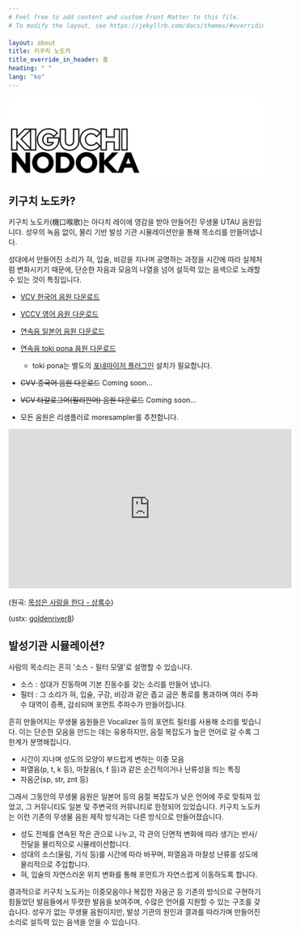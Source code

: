 ```yaml
---
# Feel free to add content and custom Front Matter to this file.
# To modify the layout, see https://jekyllrb.com/docs/themes/#overriding-theme-defaults

layout: about
title: 키구치 노도카
title_override_in_header: 홈
heading: " "
lang: "ko"
---
```


![키구치 노도카](/assets/images/images/kiguchi_nodoka.png)

## 키구치 노도카?

키구치 노도카(機口喉歌)는 아다치 레이에 영감을 받아 만들어진 무생물 UTAU 음원입니다. 성우의 녹음 없이, 물리 기반 발성 기관 시뮬레이션만을 통해 목소리를 만들어냅니다.

성대에서 만들어진 소리가 혀, 입술, 비강을 지나며 공명하는 과정을 시간에 따라 실제처럼 변화시키기 때문에, 단순한 자음과 모음의 나열을 넘어 설득력 있는 음색으로 노래할 수 있는 것이 특징입니다.

* [VCV 한국어 음원 다운로드](https://github.com/yangpa-onyon/kiguchi-nodoka-official-web/releases/download/beta_0.3.0_preview2/KIGUCHI_NODOKA_KO.zip)

* [VCCV 영어 음원 다운로드](https://github.com/yangpa-onyon/kiguchi-nodoka-official-web/releases/download/beta_0.3.0_preview2/KIGUCHI_NODOKA_EN.zip)

* [연속음 일본어 음원 다운로드](https://github.com/yangpa-onyon/kiguchi-nodoka-official-web/releases/download/beta_0.3.0_preview2/KIGUCHI_NODOKA_JA.zip)

* [연속음 toki pona 음원 다운로드](https://github.com/yangpa-onyon/kiguchi-nodoka-official-web/releases/download/beta_0.3.0_preview2/KIGUCHI_NODOKA_TOK.zip)

  * toki pona는 별도의 [포네마이저 플러그인](https://github.com/yangpa-onyon/kiguchi-nodoka-official-web/releases/download/beta_0.3.0_preview2/TokiPonaPhonemizer.dll) 설치가 필요합니다.

* ~~CVV 중국어 음원 다운로드~~ Coming soon...

* ~~VCV 타갈로그어(필리핀어) 음원 다운로드~~ Coming soon...

* 모든 음원은 리샘플러로 moresampler를 추천합니다.

<iframe width="560" height="315" src="https://www.youtube.com/embed/Y-0FhxAVppM?si=gFeDELW0zvrx8Vuc" title="YouTube video player" frameborder="0" allow="accelerometer; autoplay; clipboard-write; encrypted-media; gyroscope; picture-in-picture; web-share" referrerpolicy="strict-origin-when-cross-origin" allowfullscreen></iframe>

(원곡: [목성은 사랑을 한다 - 상록수](https://youtu.be/YfbYaT-PiKc?feature=shared))

(ustx: [goldenriver8](https://youtu.be/Ho5hrOG2DBc?feature=shared))

## 발성기관 시뮬레이션?

사람의 목소리는 흔히 '소스 - 필터 모델'로 설명할 수 있습니다.

* 소스 : 성대가 진동하며 기본 진동수를 갖는 소리를 만들어 냅니다.
* 필터 : 그 소리가 혀, 입술, 구강, 비강과 같은 좁고 굽은 통로를 통과하며 여러 주파수 대역이 증폭, 감쇠되며 포먼트 주파수가 만들어집니다.

흔히 만들어지는 무생물 음원들은 Vocalizer 등의 포먼트 필터를 사용해 소리를 빚습니다. 이는 단순한 모음을 만드는 데는 유용하지만, 음절 복잡도가 높은 언어로 갈 수록 그 한계가 분명해집니다.

* 시간이 지나며 성도의 모양이 부드럽게 변하는 이중 모음
* 파열음(p, t, k 등), 마찰음(s, f 등)과 같은 순간적이거나 난류성을 띄는 특징
* 자음군(sp, str, znt 등)

그래서 그동안의 무생물 음원은 일본어 등의 음절 복잡도가 낮은 언어에 주로 맞춰져 있었고, 그 커뮤니티도 일본 및 주변국의 커뮤니티로 한정되어 있었습니다. 키구치 노도카는 이런 기존의 무생물 음원 제작 방식과는 다른 방식으로 만들어졌습니다.

* 성도 전체를 연속된 작은 관으로 나누고, 각 관의 단면적 변화에 따라 생기는 반사/전달을 물리적으로 시뮬레이션합니다.
* 성대의 소스(울림, 기식 등)를 시간에 따라 바꾸며, 파열음과 마찰성 난류를 성도에 물리적으로 주입합니다.
* 혀, 입술의 자연스러운 위치 변화를 통해 포먼트가 자연스럽게 이동하도록 합니다.
 
결과적으로 키구치 노도카는 이중모음이나 복잡한 자음군 등 기존의 방식으로 구현하기 힘들었던 발음들에서 뚜렷한 발음을 보여주며, 수많은 언어를 지원할 수 있는 구조를 갖습니다. 성우가 없는 무생물 음원이지만, 발성 기관의 원인과 결과를 따라가며 만들어진 소리로 설득력 있는 음색을 얻을 수 있습니다.